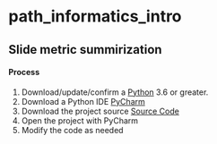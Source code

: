 # path_informatics_intro

## Slide metric summirization

#### Process

 1. Download/update/confirm a [Python](https://www.python.org/downloads/) 3.6 or greater.
 2. Download a Python IDE [PyCharm](https://www.jetbrains.com/pycharm/)
 3. Download the project source [Source Code](https://github.com/codybum/path_informatics_intro)
 4. Open the project with PyCharm
 5. Modify the code as needed
